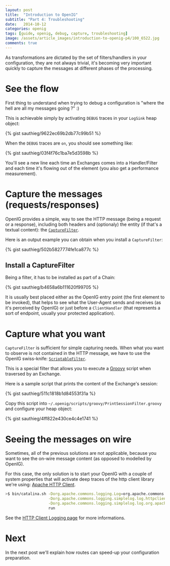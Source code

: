 ```yaml
---
layout: post
title:  "Introduction to OpenIG"
subtitle: "Part 4: Troubleshooting"
date:   2014-10-12
categories: openig
tags: [guide, openig, debug, capture, troubleshooting]
image: /assets/article_images/introduction-to-openig-p4/100_6522.jpg
comments: true
---
```


As transformations are dictated by the set of filters/handlers in your
configuration, they are not always trivial, it's becoming very important quickly
to capture the messages at different phases of the processing.

<!-- more -->

# See the flow

First thing to understand when trying to debug a configuration is "where the
hell are all my messages going ?" :)

This is achievable simply by activating `DEBUG` traces in your `LogSink` heap object:

{% gist sauthieg/9622ec69b2db77c99b51 %}

When the `DEBUG` traces are `on`, you should see something like:

{% gist sauthieg/03f4f76c1ba7e5d3598b %}

You'll see a new line each time an Exchanges comes into a Handler/Filter and
each time it's flowing out of the element (you also get a performance measurement).

# Capture the messages (requests/responses)

OpenIG provides a simple, way to see the HTTP message (being a
request or a response), including both headers and (optionaly) the entity (if
that's a textual content): the [`CaptureFilter`][capture-filter].

Here is an output example you can obtain when you install a `CaptureFilter`:

{% gist sauthieg/502b5827774fe1ca877c %}

## Install a CaptureFilter

Being a filter, it has to be installed as part of a Chain:

{% gist sauthieg/b4658a6b111620f99705 %}

It is usually best placed either as the OpenIG entry point (the first element
to be invoked), that helps to see what the User-Agent sends and receives (as
it's perceived by OpenIG) or just before a `ClientHandler` (that represents
a sort of endpoint, usually your protected application).

# Capture what you want

`CaptureFilter` is sufficient for simple capturing needs. When what you want
to observe is not contained in the HTTP message, we have to use the OpenIG
swiss-knife: [`ScriptableFilter`][scriptable-filter].

This is a special filter that allows you to execute a [Groovy][groovy] script when
traversed by an Exchange.

Here is a sample script that prints the content of the Exchange's session:

{% gist sauthieg/511c1818b1d84553f31a %}

Copy this script into `~/.openig/scripts/groovy/PrintSessionFilter.groovy`
and configure your heap object:

{% gist sauthieg/4ff822e430ce4c4e1741 %}

# Seeing the messages on wire

Sometimes, all of the previous solutions are not applicable, because you want
to see the on-wire message content (as opposed to modelled by OpenIG).

For this case, the only solution is to start your OpenIG with a couple of
system properties that will activate deep traces of the http client library
we're using: [Apache HTTP Client][http-client].

``` sh
>$ bin/catalina.sh -Dorg.apache.commons.logging.Log=org.apache.commons.logging.impl.SimpleLog \
                   -Dorg.apache.commons.logging.simplelog.log.httpclient.wire=debug \
                   -Dorg.apache.commons.logging.simplelog.log.org.apache.commons.httpclient=debug \
                   run
```

See the [HTTP Client Logging page][hc-logging] for more informations.

# Next

In the next post we'll explain how routes can speed-up your configuration preparation.

[capture-filter]: http://docs.forgerock.org/en/openig/3.0.0/reference/index.html#CaptureFilter
[scriptable-filter]: http://docs.forgerock.org/en/openig/3.0.0/reference/index.html#ScriptableFilter
[groovy]: http://groovy.codehaus.org
[http-client]: http://hc.apache.org/httpclient-3.x/
[hc-logging]: http://hc.apache.org/httpclient-3.x/logging.html
